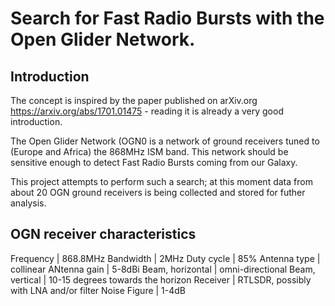 # Search for Fast Radio Bursts with the Open Glider Network.

## Introduction
The concept is inspired by the paper published on arXiv.org https://arxiv.org/abs/1701.01475 - reading it is already a very good introduction.

The Open Glider Network (OGN0 is a network of ground receivers tuned to (Europe and Africa) the 868MHz ISM band.
This network should be sensitive enough to detect Fast Radio Bursts coming from our Galaxy.

This project attempts to perform such a search; at this moment data from about 20 OGN ground receivers is being collected and stored for futher analysis.

## OGN receiver characteristics

Frequency | 868.8MHz
Bandwidth | 2MHz
Duty cycle | 85%
Antenna type | collinear
ANtenna gain | 5-8dBi
Beam, horizontal | omni-directional
Beam, vertical | 10-15 degrees towards the horizon
Receiver | RTLSDR, possibly with LNA and/or filter
Noise Figure | 1-4dB
